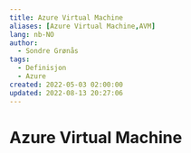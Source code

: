 ```yaml
---
title: Azure Virtual Machine
aliases: [Azure Virtual Machine,AVM]
lang: nb-NO
author:
  - Sondre Grønås
tags:
  - Definisjon
  - Azure
created: 2022-05-03 02:00:00
updated: 2022-08-13 20:27:06
---
```

# Azure Virtual Machine
